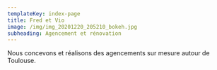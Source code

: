 ```yaml
---
templateKey: index-page
title: Fred et Vio
image: /img/img_20201220_205210_bokeh.jpg
subheading: Agencement et rénovation
---
```

Nous concevons et réalisons des agencements sur mesure autour de Toulouse.
